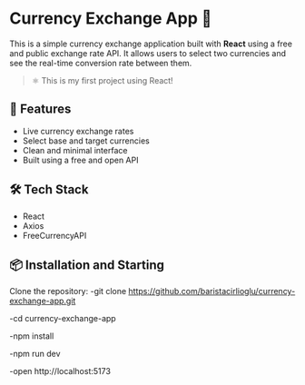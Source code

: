 # Currency Exchange App 💱

This is a simple currency exchange application built with **React** using a free and public exchange rate API. It allows users to select two currencies and see the real-time conversion rate between them.

> ⚛️ This is my first project using React!

## 🚀 Features

- Live currency exchange rates
- Select base and target currencies
- Clean and minimal interface
- Built using a free and open API

## 🛠️ Tech Stack

- React
- Axios
- FreeCurrencyAPI

## 📦 Installation and Starting

Clone the repository:
-git clone https://github.com/baristacirlioglu/currency-exchange-app.git

-cd currency-exchange-app

-npm install

-npm run dev

-open http://localhost:5173
